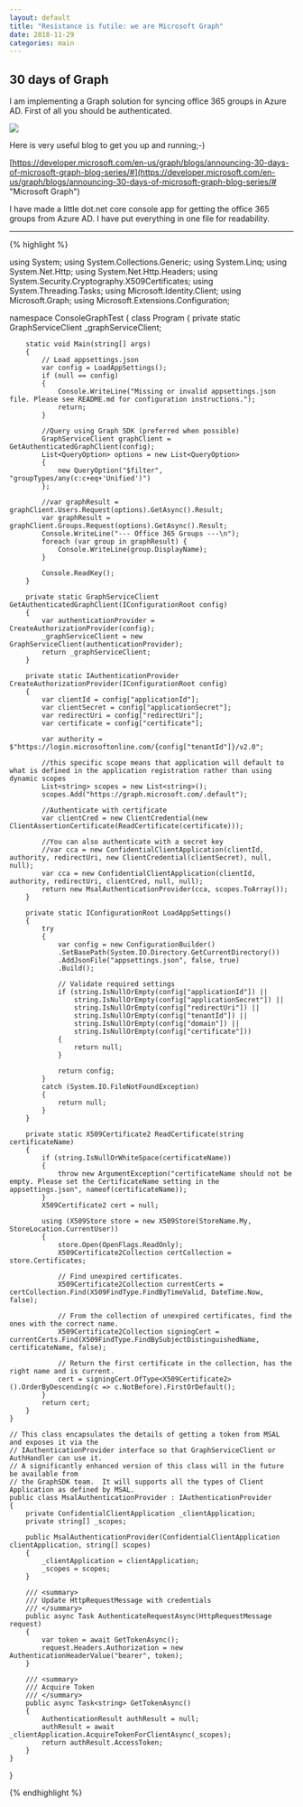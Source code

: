 ```yaml
---
layout: default
title: "Resistance is futile: we are Microsoft Graph" 
date: 2018-11-29
categories: main
---
```

30 days of Graph
---

I am implementing a Graph solution for syncing office 365 groups in Azure AD.
First of all you should be authenticated.

![](https://developer.microsoft.com/en-us/graph/blogs/wp-content/uploads/2018/11/30DaysMSGraph_Day8_Source-768x399.png)

Here is very useful blog to get you up and running;-)

[https://developer.microsoft.com/en-us/graph/blogs/announcing-30-days-of-microsoft-graph-blog-series/#](https://developer.microsoft.com/en-us/graph/blogs/announcing-30-days-of-microsoft-graph-blog-series/# "Microsoft Graph")

I have made a little dot.net core console app for getting the office 365 groups from Azure AD. I have put everything in one file for readability.


----------
{% highlight %}

using System;
using System.Collections.Generic;
using System.Linq;
using System.Net.Http;
using System.Net.Http.Headers;
using System.Security.Cryptography.X509Certificates;
using System.Threading.Tasks;
using Microsoft.Identity.Client;
using Microsoft.Graph;
using Microsoft.Extensions.Configuration;

namespace ConsoleGraphTest
{
    class Program
    {
        private static GraphServiceClient _graphServiceClient;
    
        static void Main(string[] args)
        {
            // Load appsettings.json
            var config = LoadAppSettings();
            if (null == config)
            {
                Console.WriteLine("Missing or invalid appsettings.json file. Please see README.md for configuration instructions.");
                return;
            }

            //Query using Graph SDK (preferred when possible)
            GraphServiceClient graphClient = GetAuthenticatedGraphClient(config);
            List<QueryOption> options = new List<QueryOption>
            {
                new QueryOption("$filter", "groupTypes/any(c:c+eq+'Unified')")
            };

            //var graphResult = graphClient.Users.Request(options).GetAsync().Result;
            var graphResult = graphClient.Groups.Request(options).GetAsync().Result;
            Console.WriteLine("--- Office 365 Groups ---\n");
            foreach (var group in graphResult) {
                Console.WriteLine(group.DisplayName);
            }

            Console.ReadKey();
        }

        private static GraphServiceClient GetAuthenticatedGraphClient(IConfigurationRoot config)
        {
            var authenticationProvider = CreateAuthorizationProvider(config);
            _graphServiceClient = new GraphServiceClient(authenticationProvider);
            return _graphServiceClient;
        }
        
        private static IAuthenticationProvider CreateAuthorizationProvider(IConfigurationRoot config)
        {
            var clientId = config["applicationId"];
            var clientSecret = config["applicationSecret"];
            var redirectUri = config["redirectUri"];
            var certificate = config["certificate"];

            var authority = $"https://login.microsoftonline.com/{config["tenantId"]}/v2.0";

            //this specific scope means that application will default to what is defined in the application registration rather than using dynamic scopes
            List<string> scopes = new List<string>();
            scopes.Add("https://graph.microsoft.com/.default");

            //Authenticate with certificate
            var clientCred = new ClientCredential(new ClientAssertionCertificate(ReadCertificate(certificate)));
            
            //You can also authenticate with a secret key
            //var cca = new ConfidentialClientApplication(clientId, authority, redirectUri, new ClientCredential(clientSecret), null, null);
            var cca = new ConfidentialClientApplication(clientId, authority, redirectUri, clientCred, null, null);
            return new MsalAuthenticationProvider(cca, scopes.ToArray());
        }

        private static IConfigurationRoot LoadAppSettings()
        {
            try
            {
                var config = new ConfigurationBuilder()
                .SetBasePath(System.IO.Directory.GetCurrentDirectory())
                .AddJsonFile("appsettings.json", false, true)
                .Build();
                
                // Validate required settings
                if (string.IsNullOrEmpty(config["applicationId"]) ||
                    string.IsNullOrEmpty(config["applicationSecret"]) ||
                    string.IsNullOrEmpty(config["redirectUri"]) ||
                    string.IsNullOrEmpty(config["tenantId"]) ||
                    string.IsNullOrEmpty(config["domain"]) ||
                    string.IsNullOrEmpty(config["certificate"]))
                {
                    return null;
                }

                return config;
            }
            catch (System.IO.FileNotFoundException)
            {
                return null;
            }
        }

        private static X509Certificate2 ReadCertificate(string certificateName)
        {
            if (string.IsNullOrWhiteSpace(certificateName))
            {
                throw new ArgumentException("certificateName should not be empty. Please set the CertificateName setting in the appsettings.json", nameof(certificateName));
            }
            X509Certificate2 cert = null;

            using (X509Store store = new X509Store(StoreName.My, StoreLocation.CurrentUser))
            {
                store.Open(OpenFlags.ReadOnly);
                X509Certificate2Collection certCollection = store.Certificates;

                // Find unexpired certificates.
                X509Certificate2Collection currentCerts = certCollection.Find(X509FindType.FindByTimeValid, DateTime.Now, false);

                // From the collection of unexpired certificates, find the ones with the correct name.
                X509Certificate2Collection signingCert = currentCerts.Find(X509FindType.FindBySubjectDistinguishedName, certificateName, false);

                // Return the first certificate in the collection, has the right name and is current.
                cert = signingCert.OfType<X509Certificate2>().OrderByDescending(c => c.NotBefore).FirstOrDefault();
            }
            return cert;
        }
    }

    // This class encapsulates the details of getting a token from MSAL and exposes it via the 
    // IAuthenticationProvider interface so that GraphServiceClient or AuthHandler can use it.
    // A significantly enhanced version of this class will in the future be available from
    // the GraphSDK team.  It will supports all the types of Client Application as defined by MSAL.
    public class MsalAuthenticationProvider : IAuthenticationProvider
    {
        private ConfidentialClientApplication _clientApplication;
        private string[] _scopes;

        public MsalAuthenticationProvider(ConfidentialClientApplication clientApplication, string[] scopes)
        {
            _clientApplication = clientApplication;
            _scopes = scopes;
        }

        /// <summary>
        /// Update HttpRequestMessage with credentials
        /// </summary>
        public async Task AuthenticateRequestAsync(HttpRequestMessage request)
        {
            var token = await GetTokenAsync();
            request.Headers.Authorization = new AuthenticationHeaderValue("bearer", token);
        }

        /// <summary>
        /// Acquire Token 
        /// </summary>
        public async Task<string> GetTokenAsync()
        {
            AuthenticationResult authResult = null;
            authResult = await _clientApplication.AcquireTokenForClientAsync(_scopes);
            return authResult.AccessToken;
        }
    }
}


{% endhighlight %}

